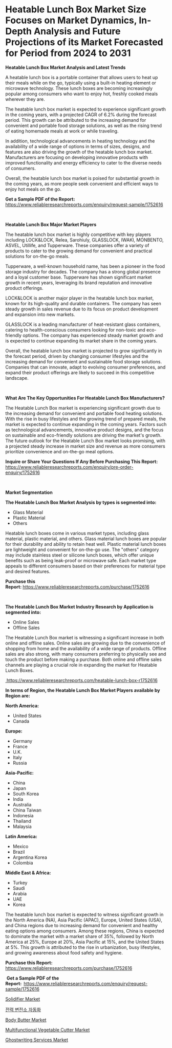 <p><h1>Heatable Lunch Box Market Size Focuses on Market Dynamics, In-Depth Analysis and Future Projections of its Market Forecasted for Period from 2024 to 2031</h1></p><p><strong>Heatable Lunch Box Market Analysis and Latest Trends</strong></p>
<p><p>A heatable lunch box is a portable container that allows users to heat up their meals while on the go, typically using a built-in heating element or microwave technology. These lunch boxes are becoming increasingly popular among consumers who want to enjoy hot, freshly cooked meals wherever they are.</p><p>The heatable lunch box market is expected to experience significant growth in the coming years, with a projected CAGR of 6.2% during the forecast period. This growth can be attributed to the increasing demand for convenient and portable food storage solutions, as well as the rising trend of eating homemade meals at work or while traveling.</p><p>In addition, technological advancements in heating technology and the availability of a wide range of options in terms of sizes, designs, and features are also driving the growth of the heatable lunch box market. Manufacturers are focusing on developing innovative products with improved functionality and energy efficiency to cater to the diverse needs of consumers.</p><p>Overall, the heatable lunch box market is poised for substantial growth in the coming years, as more people seek convenient and efficient ways to enjoy hot meals on the go.</p></p>
<p><strong>Get a Sample PDF of the Report:&nbsp;</strong> <a href="https://www.reliableresearchreports.com/enquiry/request-sample/1752616">https://www.reliableresearchreports.com/enquiry/request-sample/1752616</a></p>
<p>&nbsp;</p>
<p><strong>Heatable Lunch Box Major Market Players</strong></p>
<p><p>The heatable lunch box market is highly competitive with key players including LOCK&LOCK, Relea, Sarohiuly, GLASSLOCK, IWAKI, MONBENTO, ASVEL, Utillife, and Tupperware. These companies offer a variety of products to cater to the growing demand for convenient and practical solutions for on-the-go meals.</p><p>Tupperware, a well-known household name, has been a pioneer in the food storage industry for decades. The company has a strong global presence and a loyal customer base. Tupperware has shown significant market growth in recent years, leveraging its brand reputation and innovative product offerings.</p><p>LOCK&LOCK is another major player in the heatable lunch box market, known for its high-quality and durable containers. The company has seen steady growth in sales revenue due to its focus on product development and expansion into new markets.</p><p>GLASSLOCK is a leading manufacturer of heat-resistant glass containers, catering to health-conscious consumers looking for non-toxic and eco-friendly options. The company has experienced steady market growth and is expected to continue expanding its market share in the coming years.</p><p>Overall, the heatable lunch box market is projected to grow significantly in the forecast period, driven by changing consumer lifestyles and the increasing demand for convenient and sustainable food storage solutions. Companies that can innovate, adapt to evolving consumer preferences, and expand their product offerings are likely to succeed in this competitive landscape.</p></p>
<p>&nbsp;</p>
<p><strong>What Are The Key Opportunities For Heatable Lunch Box Manufacturers?</strong></p>
<p><p>The Heatable Lunch Box market is experiencing significant growth due to the increasing demand for convenient and portable food heating solutions. With the rise in busy lifestyles and the growing trend of prepared meals, the market is expected to continue expanding in the coming years. Factors such as technological advancements, innovative product designs, and the focus on sustainable and eco-friendly solutions are driving the market's growth. The future outlook for the Heatable Lunch Box market looks promising, with a projected steady increase in market size and revenue as more consumers prioritize convenience and on-the-go meal options.</p></p>
<p><strong>Inquire or Share Your Questions If Any Before Purchasing This Report:</strong> <a href="https://www.reliableresearchreports.com/enquiry/pre-order-enquiry/1752616">https://www.reliableresearchreports.com/enquiry/pre-order-enquiry/1752616</a></p>
<p>&nbsp;</p>
<p><strong>Market Segmentation</strong></p>
<p><strong>The Heatable Lunch Box Market Analysis by types is segmented into:</strong></p>
<p><ul><li>Glass Material</li><li>Plastic Material</li><li>Others</li></ul></p>
<p><p>Heatable lunch boxes come in various market types, including glass material, plastic material, and others. Glass material lunch boxes are popular for their durability and ability to retain heat well. Plastic material lunch boxes are lightweight and convenient for on-the-go use. The "others" category may include stainless steel or silicone lunch boxes, which offer unique benefits such as being leak-proof or microwave safe. Each market type appeals to different consumers based on their preferences for material type and desired features.</p></p>
<p><strong>Purchase this Report:&nbsp;</strong><a href="https://www.reliableresearchreports.com/purchase/1752616">https://www.reliableresearchreports.com/purchase/1752616</a></p>
<p>&nbsp;</p>
<p><strong>The Heatable Lunch Box Market Industry Research by Application is segmented into:</strong></p>
<p><ul><li>Online Sales</li><li>Offline Sales</li></ul></p>
<p><p>The Heatable Lunch Box market is witnessing a significant increase in both online and offline sales. Online sales are growing due to the convenience of shopping from home and the availability of a wide range of products. Offline sales are also strong, with many consumers preferring to physically see and touch the product before making a purchase. Both online and offline sales channels are playing a crucial role in expanding the market for Heatable Lunch Boxes.</p></p>
<p><a href="https://www.reliableresearchreports.com/heatable-lunch-box-r1752616">&nbsp;https://www.reliableresearchreports.com/heatable-lunch-box-r1752616</a></p>
<p><strong>In terms of Region, the Heatable Lunch Box Market Players available by Region are:</strong></p>
<p>
    <p> <strong> North America: </strong>
        <ul>
            <li>United States</li>
            <li>Canada</li>
        </ul>
        </p> 
    <p> <strong> Europe: </strong>
        <ul>
            <li>Germany</li>
            <li>France</li>
            <li>U.K.</li>
            <li>Italy</li>
            <li>Russia</li>
        </ul>
        </p> 
    <p> <strong> Asia-Pacific: </strong>
        <ul>
            <li>China</li>
            <li>Japan</li>
            <li>South Korea</li>
            <li>India</li>
            <li>Australia</li>
            <li>China Taiwan</li>
            <li>Indonesia</li>
            <li>Thailand</li>
            <li>Malaysia</li>
        </ul>
        </p> 
    <p> <strong> Latin America: </strong>
        <ul>
            <li>Mexico</li>
            <li>Brazil</li>
            <li>Argentina Korea</li>
            <li>Colombia</li>
        </ul>
        </p> 
    <p> <strong> Middle East & Africa: </strong>
        <ul>
            <li>Turkey</li>
            <li>Saudi</li>
            <li>Arabia</li>
            <li>UAE</li>
            <li>Korea</li>
        </ul>
    </p>
    </p>
<p><p>The heatable lunch box market is expected to witness significant growth in the North America (NA), Asia Pacific (APAC), Europe, United States (USA), and China regions due to increasing demand for convenient and healthy eating options among consumers. Among these regions, China is expected to dominate the market with a market share of 35%, followed by North America at 25%, Europe at 20%, Asia Pacific at 15%, and the United States at 5%. This growth is attributed to the rise in urbanization, busy lifestyles, and growing awareness about food safety and hygiene.</p></p>
<p><strong>Purchase this Report: </strong><a href="https://www.reliableresearchreports.com/purchase/1752616">https://www.reliableresearchreports.com/purchase/1752616</a></p>
<p>&nbsp;<strong>Get a Sample PDF of the Report:&nbsp;&nbsp;</strong><a href="https://www.reliableresearchreports.com/enquiry/request-sample/1752616">https://www.reliableresearchreports.com/enquiry/request-sample/1752616</a></p>
<p><strong></strong></p>
<p><p><a href="https://www.linkedin.com/pulse/solidifier-market-trends-forecast-competitive-analysis-2031-hprvc">Solidifier Market</a></p><p><a href="https://github.com/darrellockm3ytan895656/Market-Research-Report-List-1/blob/main/586271652168.md">전력 변전소 자동화</a></p><p><a href="https://github.com/Sinjinluong3e0awx2m195k76/Market-Research-Report-List-2/blob/main/body-butter-market.md">Body Butter Market</a></p><p><a href="https://github.com/shotows/Market-Research-Report-List-2/blob/main/multifunctional-vegetable-cutter-market.md">Multifunctional Vegetable Cutter Market</a></p><p><a href="https://www.linkedin.com/pulse/ghostwriting-services-market-size-outlook-forecast-2024-2031-br7hc">Ghostwriting Services Market</a></p></p>